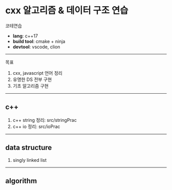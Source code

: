 # cxx 알고리즘 & 데이터 구조 연습

코테연습

- **lang**: c++17
- **build tool**: cmake + ninja
- **devtool**: vscode, clion

---

목표

1. cxx, javascript 언어 정리
2. 유명한 DS 전부 구현
3. 기초 알고리즘 구현

---

## c++

1. c++ string 정리: src/stringPrac
2. c++ io 정리: src/ioPrac

---

## data structure

1. singly linked list

---

## algorithm
